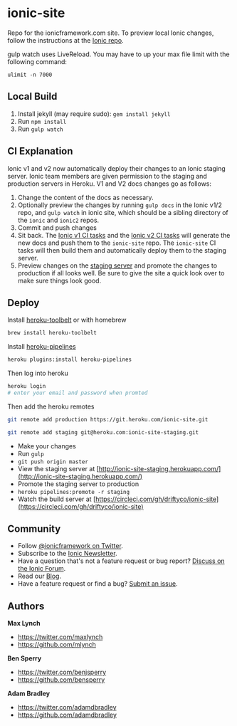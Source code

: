 ionic-site
==========

Repo for the ionicframework.com site.  To preview local Ionic changes, follow the instructions at the [Ionic repo](https://github.com/driftyco/ionic#documentation).


gulp watch uses LiveReload. You may have to up your max file limit with the following command:

    ulimit -n 7000


## Local Build

1. Install jekyll (may require sudo): `gem install jekyll`
2. Run `npm install`
3. Run `gulp watch`

## CI Explanation

Ionic v1 and v2 now automatically deploy their changes to an Ionic staging server. Ionic team members are given permission to the staging and production servers in Heroku. V1 and V2 docs changes go as follows:

1. Change the content of the docs as necessary.
2. Optionally preview the changes by running `gulp docs` in the Ionic v1/2 repo, and `gulp watch` in ionic site, which should be a sibling directory of the `ionic` and `ionic2` repos.
3. Commit and push changes
4. Sit back. The [Ionic v1 CI tasks](https://circleci.com/gh/driftyco/ionic) and the [Ionic v2 CI tasks](https://circleci.com/gh/driftyco/ionic2) will generate the new docs and push them to the `ionic-site` repo. The `ionic-site` CI tasks will then build them and automatically deploy them to the staging server.
5. Preview changes on the [staging server](http://ionic-site-staging.herokuapp.com/) and promote the changes to production if all looks well. Be sure to give the site a quick look over to make sure things look good.


## Deploy

Install [heroku-toolbelt](https://toolbelt.heroku.com/) or with homebrew

```bash
brew install heroku-toolbelt
```

Install [heroku-pipelines](https://devcenter.heroku.com/articles/pipelines)

```bash
heroku plugins:install heroku-pipelines
```

Then log into heroku

```bash
heroku login
# enter your email and password when promted
```

Then add the heroku remotes

```bash
git remote add production https://git.heroku.com/ionic-site.git
```

```bash
git remote add staging git@heroku.com:ionic-site-staging.git
```


- Make your changes
- Run `gulp`
- `git push origin master`
- View the staging server at [http://ionic-site-staging.herokuapp.com/](http://ionic-site-staging.herokuapp.com/)
- Promote the staging server to production
- `heroku pipelines:promote -r staging`
- Watch the build server at [https://circleci.com/gh/driftyco/ionic-site](https://circleci.com/gh/driftyco/ionic-site)


## Community

* Follow [@ionicframework on Twitter](https://twitter.com/ionicframework).
* Subscribe to the [Ionic Newsletter](http://ionicframework.com/subscribe/).
* Have a question that's not a feature request or bug report? [Discuss on the Ionic Forum](http://forum.ionicframework.com/).
* Read our [Blog](http://ionicframework.com/blog/).
* Have a feature request or find a bug? [Submit an issue](https://github.com/driftyco/ionic/issues).


## Authors

**Max Lynch**

+ <https://twitter.com/maxlynch>
+ <https://github.com/mlynch>

**Ben Sperry**

+ <https://twitter.com/benjsperry>
+ <https://github.com/bensperry>

**Adam Bradley**

+ <https://twitter.com/adamdbradley>
+ <https://github.com/adamdbradley>
